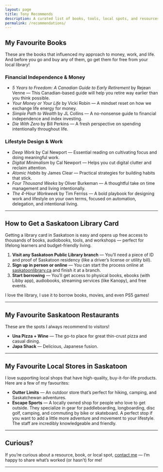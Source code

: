 ```yaml
---
layout: page
title: Tony Recommends
description: A curated list of books, tools, local spots, and resources that have helped me build financial independence and an intentional lifestyle in Saskatchewan.
permalink: /recommendations/
---
```


## My Favourite Books

These are the books that influenced my approach to money, work, and life. And before you go and buy any of them, go get them for free from your local library!

### Financial Independence & Money

- *5 Years to Freedom: A Canadian Guide to Early Retirement* by Rejean Venne — This Canadian-based guide will help you retire way earlier than you think possible.
- *Your Money or Your Life* by Vicki Robin — A mindset reset on how we exchange life energy for money.
- *Simple Path to Wealth* by JL Collins — A no-nonsense guide to financial independence and index investing.
- *Die With Zero* by Bill Perkins — A fresh perspective on spending intentionally throughout life.

### Lifestyle Design & Work

- *Deep Work* by Cal Newport — Essential reading on cultivating focus and doing meaningful work.
- *Digital Minimalism* by Cal Newport — Helps you cut digital clutter and reclaim attention.
- *Atomic Habits* by James Clear — Practical strategies for building habits that stick.
- *Four Thousand Weeks* by Oliver Burkeman — A thoughtful take on time management and living intentionally.
- *The 4-Hour Workweek* by Tim Ferriss — A bold playbook for designing work and lifestyle on your own terms, focused on automation, delegation, and intentional living.

---

## How to Get a Saskatoon Library Card

Getting a library card in Saskatoon is easy and opens up free access to thousands of books, audiobooks, tools, and workshops — perfect for lifelong learners and budget-friendly living.

1. **Visit any Saskatoon Public Library branch** — You’ll need a piece of ID and proof of Saskatoon residency (like a driver’s license or utility bill).
2. **Sign up in person or online** — You can start the process online at [saskatoonlibrary.ca](https://saskatoonlibrary.ca) and finish it at a branch.
3. **Start borrowing** — You’ll get access to physical books, ebooks (with Libby app), audiobooks, streaming services (like Kanopy), and free events.

I love the library, I use it to borrow books, movies, and even PS5 games!

---

## My Favourite Saskatoon Restaurants

These are the spots I always recommend to visitors!

- **Una Pizza + Wine** — The go-to place for great thin-crust pizza and casual dining.
- **Japa Shack** — Delicious, Japanese fusion.

---

## My Favourite Local Stores in Saskatoon

I love supporting local shops that have high-quality, buy-it-for-life products. Here are a few of my favourites:

- **Outter Limits** — An outdoor store that’s perfect for hiking, camping, and Saskatchewan adventures.
- **Escape Sports** — A locally owned shop for people who love to get outside. They specialize in gear for paddleboarding, longboarding, disc golf, camping, and commuting by bike or skateboard. A perfect stop if you want to add a little more adventure and movement to your lifestyle. The staff are incredibly knowledgeable and friendly.

---

## Curious?

If you’re curious about a resource, book, or local spot, [contact me](/contact/) — I’m happy to share what’s worked (or hasn’t) for me!

---
